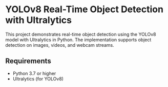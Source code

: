 # YOLOv8 Real-Time Object Detection with Ultralytics

This project demonstrates real-time object detection using the YOLOv8 model with Ultralytics in Python. The implementation supports object detection on images, videos, and webcam streams.

## Requirements

- Python 3.7 or higher
- Ultralytics (for YOLOv8)

